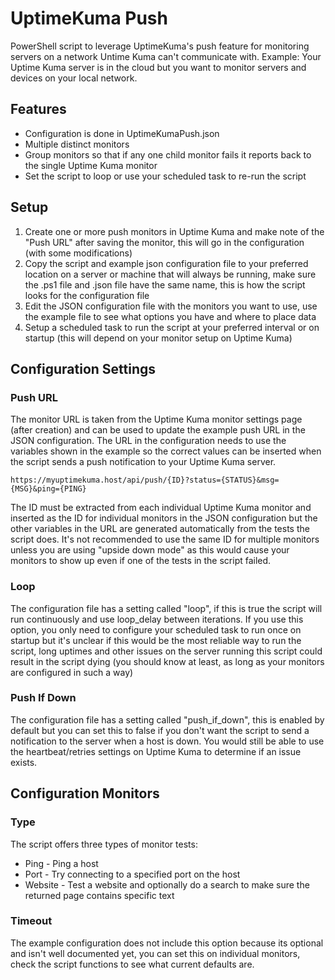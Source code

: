 # UptimeKuma Push
PowerShell script to leverage UptimeKuma's push feature for monitoring servers on a network Untime Kuma can't communicate with. Example: Your Uptime Kuma server is in the cloud but you want to monitor servers and devices on your local network.

## Features
* Configuration is done in UptimeKumaPush.json
* Multiple distinct monitors
* Group monitors so that if any one child monitor fails it reports back to the single Uptime Kuma monitor
* Set the script to loop or use your scheduled task to re-run the script

## Setup
1. Create one or more push monitors in Uptime Kuma and make note of the "Push URL" after saving the monitor, this will go in the configuration (with some modifications)
2. Copy the script and example json configuration file to your preferred location on a server or machine that will always be running, make sure the .ps1 file and .json file have the same name, this is how the script looks for the configuration file
3. Edit the JSON configuration file with the monitors you want to use, use the example file to see what options you have and where to place data
4. Setup a scheduled task to run the script at your preferred interval or on startup (this will depend on your monitor setup on Uptime Kuma)
   
## Configuration Settings

### Push URL
The monitor URL is taken from the Uptime Kuma monitor settings page (after creation) and can be used to update the example push URL in the JSON configuration. The URL in the configuration needs to use the variables shown in the example so the correct values can be inserted when the script sends a push notification to your Uptime Kuma server.
```
https://myuptimekuma.host/api/push/{ID}?status={STATUS}&msg={MSG}&ping={PING}
```
The ID must be extracted from each individual Uptime Kuma monitor and inserted as the ID for individual monitors in the JSON configuration but the other variables in the URL are generated automatically from the tests the script does. It's not recommended to use the same ID for multiple monitors unless you are using "upside down mode" as this would cause your monitors to show up even if one of the tests in the script failed.

### Loop
The configuration file has a setting called "loop", if this is true the script will run continuously and use loop_delay between iterations. If you use this option, you only need to configure your scheduled task to run once on startup but it's unclear if this would be the most reliable way to run the script, long uptimes and other issues on the server running this script could result in the script dying (you should know at least, as long as your monitors are configured in such a way)

### Push If Down
The configuration file has a setting called "push_if_down", this is enabled by default but you can set this to false if you don't want the script to send a notification to the server when a host is down. You would still be able to use the heartbeat/retries settings on Uptime Kuma to determine if an issue exists.

## Configuration Monitors

### Type
The script offers three types of monitor tests:
* Ping - Ping a host
* Port - Try connecting to a specified port on the host
* Website - Test a website and optionally do a search to make sure the returned page contains specific text

### Timeout
The example configuration does not include this option because its optional and isn't well documented yet, you can set this on individual monitors, check the script functions to see what current defaults are.
